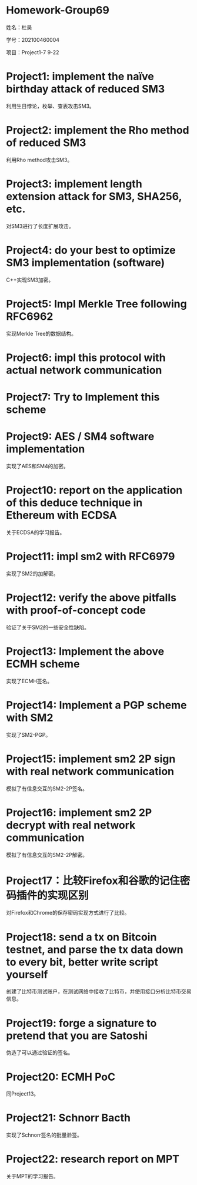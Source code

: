 # Homework-Group69

姓名：杜昊

学号：202100460004

项目：Project1-7 9-22

# Project1: implement the naïve birthday attack of reduced SM3

利用生日悖论，枚举、查表攻击SM3。

# Project2: implement the Rho method of reduced SM3

利用Rho method攻击SM3。

# Project3: implement length extension attack for SM3, SHA256, etc.

对SM3进行了长度扩展攻击。

# Project4: do your best to optimize SM3 implementation (software)

C++实现SM3加密。

# Project5: Impl Merkle Tree following RFC6962

实现Merkle Tree的数据结构。

# Project6: impl this protocol with actual network communication



# Project7: Try to Implement this scheme



# Project9: AES / SM4 software implementation

实现了AES和SM4的加密。

# Project10: report on the application of this deduce technique in Ethereum with ECDSA

关于ECDSA的学习报告。

# Project11: impl sm2 with RFC6979

实现了SM2的加解密。

# Project12: verify the above pitfalls with proof-of-concept code

验证了关于SM2的一些安全性缺陷。

# Project13: Implement the above ECMH scheme

实现了ECMH签名。

# Project14: Implement a PGP scheme with SM2

实现了SM2-PGP。

# Project15: implement sm2 2P sign with real network communication

模拟了有信息交互的SM2-2P签名。

# Project16: implement sm2 2P decrypt with real network communication

模拟了有信息交互的SM2-2P解密。

# Project17：比较Firefox和谷歌的记住密码插件的实现区别

对Firefox和Chrome的保存密码实现方式进行了比较。

# Project18: send a tx on Bitcoin testnet, and parse the tx data down to every bit, better write script yourself

创建了比特币测试账户，在测试网络中接收了比特币，并使用接口分析比特币交易信息。

# Project19: forge a signature to pretend that you are Satoshi

伪造了可以通过验证的签名。

# Project20: ECMH PoC

同Project13。

# Project21: Schnorr Bacth

实现了Schnorr签名的批量验签。

# Project22: research report on MPT

关于MPT的学习报告。
